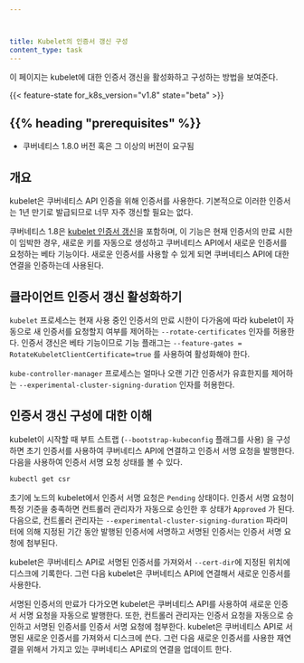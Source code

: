 ```yaml
---



title: Kubelet의 인증서 갱신 구성
content_type: task
---
```


<!-- overview -->
이 페이지는 kubelet에 대한 인증서 갱신을 활성화하고 구성하는 방법을 보여준다.


{{< feature-state for_k8s_version="v1.8" state="beta" >}}

## {{% heading "prerequisites" %}}


* 쿠버네티스 1.8.0 버전 혹은 그 이상의 버전이 요구됨



<!-- steps -->

## 개요

kubelet은 쿠버네티스 API 인증을 위해 인증서를 사용한다.
기본적으로 이러한 인증서는 1년 만기로 발급되므로
너무 자주 갱신할 필요는 없다.

쿠버네티스 1.8은 [kubelet 인증서
갱신](/docs/reference/command-line-tools-reference/kubelet-tls-bootstrapping/)을 포함하며,
이 기능은 현재 인증서의 만료 시한이 임박한 경우,
새로운 키를 자동으로 생성하고 쿠버네티스 API에서 새로운 인증서를 요청하는 베타 기능이다.
새로운 인증서를 사용할 수 있게 되면
쿠버네티스 API에 대한 연결을 인증하는데 사용된다.

## 클라이언트 인증서 갱신 활성화하기

`kubelet` 프로세스는 현재 사용 중인 인증서의 만료 시한이 다가옴에 따라
kubelet이 자동으로 새 인증서를 요청할지 여부를 제어하는
`--rotate-certificates` 인자를 허용한다.
인증서 갱신은 베타 기능이므로 기능 플래그는
`--feature-gates = RotateKubeletClientCertificate=true` 를 사용하여 활성화해야 한다.


`kube-controller-manager` 프로세스는 얼마나 오랜 기간 인증서가 유효한지를 제어하는
`--experimental-cluster-signing-duration` 인자를
허용한다.

## 인증서 갱신 구성에 대한 이해

kubelet이 시작할 때 부트 스트랩 (`--bootstrap-kubeconfig` 플래그를 사용)
을 구성하면 초기 인증서를 사용하여 쿠버네티스 API에 연결하고
인증서 서명 요청을 발행한다.
다음을 사용하여 인증서 서명 요청 상태를 볼 수 있다.

```sh
kubectl get csr
```

초기에 노드의 kubelet에서 인증서 서명 요청은 `Pending` 상태이다.
인증서 서명 요청이 특정 기준을 충족하면 컨트롤러 관리자가
자동으로 승인한 후 상태가 `Approved` 가 된다.
다음으로, 컨트롤러 관리자는
`--experimental-cluster-signing-duration` 파라미터에 의해 지정된 기간 동안
발행된 인증서에 서명하고
서명된 인증서는 인증서 서명 요청에 첨부된다.

kubelet은 쿠버네티스 API로 서명된 인증서를 가져와서
`--cert-dir`에 지정된 위치에 디스크에 기록한다.
그런 다음 kubelet은 쿠버네티스 API에 연결해서 새로운 인증서를 사용한다.

서명된 인증서의 만료가 다가오면 kubelet은 쿠버네티스 API를 사용하여
새로운 인증서 서명 요청을 자동으로 발행한다.
또한, 컨트롤러 관리자는 인증서 요청을 자동으로 승인하고
서명된 인증서를 인증서 서명 요청에 첨부한다.
kubelet은 쿠버네티스 API로 서명된 새로운 인증서를 가져와서 디스크에 쓴다.
그런 다음 새로운 인증서를 사용한 재연결을 위해서
가지고 있는 쿠버네티스 API로의 연결을 업데이트 한다.




